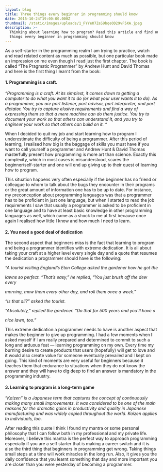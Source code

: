 ```yaml
---
layout: blog
title: Three things every beginner in programming should know
date: 2015-10-24T19:00:00.000Z
thumbnail: /static/images/uploads/1_FYYeO7ZaS9bqe0D29vF5XA.jpeg
description: >-
  Thinking about learning how to program? Read this article and find out three
  things every beginner in programming should know
---
```

As a self-starter in the programming realm I am trying to practice, watch and read related content as much as possible, but one particular book made an impression on me even though I read just the first chapter. The book is called “The Pragmatic Programmer” by Andrew Hunt and David Thomas and here is the first thing I learnt from the book:

#### **1. Programming is a craft.**

*“Programming is a craft. At its simplest, it comes down to getting a computer to do what you want it to do (or what your user wants it to do). As a programmer, you are part listener, part advisor, part interpreter, and part dictator. You try to capture elusive requirements and find a way of expressing them so that a mere machine can do them justice. You try to document your work so that others can understand it, and you try to engineer your work so that others can build on it. “*

When I decided to quit my job and start learning how to program I underestimate the difficulty of being a programmer. After this period of learning, I realised how big is the baggage of skills you must have if you want to call yourself a programmer and Andrew Hunt & David Thomas masterfully present how programming is more art than science. Exactly this complexity, which in most cases is misunderstood, scares the beginner/self-starter and one will end up giving up to their quest of learning how to program.

This situation happens very often especially if the beginner has no friend or colleague to whom to talk about the bugs they encounter in their programs or the great amount of information one has to be up to date. For instance, my preconception about programming languages was that a programmer has to be proficient in just one language, but when I started to read the job requirements I saw that usually a programmer is asked to be proficient in one language and to have at least basic knowledge in other programming languages as well, which came as a shock to me at first because once again I realised how little I know and how much I need to learn.

#### **2. You need a good deal of dedication**

The second aspect that beginners miss is the fact that learning to program and being a programmer identifies with extreme dedication. It is all about taking your craft at a higher level every single day and a quote that resumes the dedication a programmer should have is the following:

*“A tourist visiting England’s Eton College asked the gardener how he got the*

*lawns so perfect. “That’s easy,” he replied, “You just brush off the dew every*

*morning, mow them every other day, and roll them once a week.”*

*“Is that all?” asked the tourist.*

*“Absolutely,” replied the gardener. “Do that for 500 years and you’ll have a*

*nice lawn, too.”*

This extreme dedication a programmer needs to have is another aspect that makes the beginner to give up programming. I had a few moments when I asked myself if I am really prepared and determined to commit to such a long and arduous feat — learning programming on my own. Every time my burning desire to create products that users (hopefully) will get to love and it would also create value for someone eventually prevailed and I kept on going. This kind of moments are very useful for beginners because it teaches them that endurance to situations when they do not know the answer and they will have to dig deep to find an answer is mandatory in the programming industry.

#### **3. Learning to program is a long-term game**

*”Kaizen” is a Japanese term that captures the concept of continuously making many small improvements. It was considered to be one of the main reasons for the dramatic gains in productivity and quality in Japanese manufacturing and was widely copied throughout the world. Kaizen applies to individuals, too.*

After reading this quote I think I found my mantra or some personal philosophy that I can follow both in my professional and my private life. Moreover, I believe this mantra is the perfect way to approach programming especially if you are a self starter that is making a career switch and it is also the third thing that beginners in programming get wrong. Taking things small steps at a time will work miracles in the long run. Also, it gives you the daily confidence that you learnt something that day and more important you are closer than you were yesterday of becoming a programmer.
